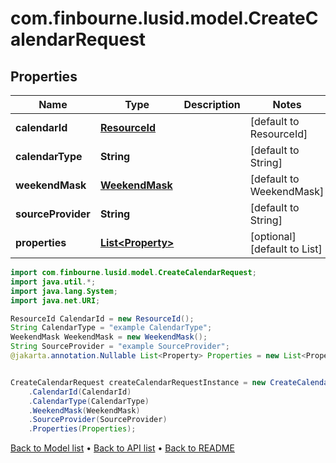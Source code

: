 # com.finbourne.lusid.model.CreateCalendarRequest

## Properties

Name | Type | Description | Notes
------------ | ------------- | ------------- | -------------
**calendarId** | [**ResourceId**](ResourceId.md) |  | [default to ResourceId]
**calendarType** | **String** |  | [default to String]
**weekendMask** | [**WeekendMask**](WeekendMask.md) |  | [default to WeekendMask]
**sourceProvider** | **String** |  | [default to String]
**properties** | [**List&lt;Property&gt;**](Property.md) |  | [optional] [default to List<Property>]

```java
import com.finbourne.lusid.model.CreateCalendarRequest;
import java.util.*;
import java.lang.System;
import java.net.URI;

ResourceId CalendarId = new ResourceId();
String CalendarType = "example CalendarType";
WeekendMask WeekendMask = new WeekendMask();
String SourceProvider = "example SourceProvider";
@jakarta.annotation.Nullable List<Property> Properties = new List<Property>();


CreateCalendarRequest createCalendarRequestInstance = new CreateCalendarRequest()
    .CalendarId(CalendarId)
    .CalendarType(CalendarType)
    .WeekendMask(WeekendMask)
    .SourceProvider(SourceProvider)
    .Properties(Properties);
```


[Back to Model list](../README.md#documentation-for-models) &#8226; [Back to API list](../README.md#documentation-for-api-endpoints) &#8226; [Back to README](../README.md)
